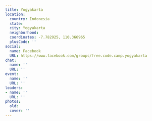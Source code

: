 ```yaml
---
title: Yogyakarta
location:
  country: Indonesia
  state: 
  city: Yogyakarta
  neighborhood: 
  coordinates: -7.782925, 110.366965
  plusCode: ''
social:
  name: Facebook
  URL: https://www.facebook.com/groups/free.code.camp.yogyakarta
chat:
  name: ''
  URL: ''
event:
  name: ''
  URL: ''
leaders:
- name: ''
  URL: ''
photos:
  old: 
  cover: ''
---
```

